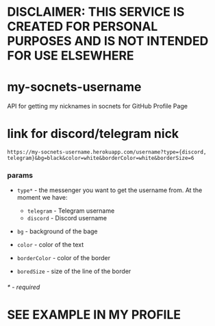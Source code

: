 
# DISCLAIMER: THIS SERVICE IS CREATED FOR PERSONAL PURPOSES AND IS NOT INTENDED FOR USE ELSEWHERE

# my-socnets-username
API for getting my nicknames in socnets for GitHub Profile Page

# link for discord/telegram nick
```
https://my-socnets-username.herokuapp.com/username?type={discord, telegram}&bg=black&color=white&borderColor=white&borderSize=6
```
### params
- `type*` - the messenger you want to get the username from. At the moment we have:
  - `telegram` - Telegram username
  - `discord` - Discord username

- `bg` - background of the bage
- `color` - color of the text
- `borderColor` - color of the border
- `boredSize` - size of the line of the border


###### * - required

# SEE EXAMPLE IN MY PROFILE
